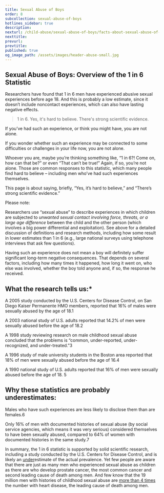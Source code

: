 ```yaml
---
title: Sexual Abuse of Boys
order: 8
subcollection: sexual-abuse-of-boys
hotlines_sidebar: true
description:
nexturl: /child-abuse/sexual-abuse-of-boys/facts-about-sexual-abuse-of-boys/
nexttitle:
prevurl:
prevtitle:
published: true
og_image_path: /assets/images/header-abuse-small.jpg
---
```


## Sexual Abuse of Boys: Overview of the 1 in 6 Statistic

Researchers have found that 1 in 6 men have experienced abusive sexual experiences before age 18\. And this is probably a low estimate, since it doesn’t include noncontact experiences, which can also have lasting negative effects.

> 1 in 6\. Yes, it's hard to believe. There's strong scientific evidence.

If you’ve had such an experience, or think you might have, you are not alone.

If you wonder whether such an experience may be connected to some difficulties or challenges in your life now, you are not alone.

Whoever you are, maybe you’re thinking something like, “1 in 6?! Come on, how can that be?” or even “That can’t be true!” Again, if so, you’re not alone. Those are common responses to this statistic, which many people find hard to believe – including men who’ve had such experiences themselves.

This page is about saying, briefly, “Yes, it’s hard to believe,” and “There’s strong scientific evidence.”

Please note:

Researchers use “sexual abuse” to describe experiences in which children are subjected to _unwanted sexual contact involving force, threats, or a large age difference_ between the child and the other person (which involves a big power differential and exploitation). See above for a detailed discussion of definitions and research methods, including how some result in lower estimates than 1 in 6 (e.g., large national surveys using telephone interviews that ask few questions).

Having such an experience does not mean a boy will definitely suffer significant long-term negative consequences. That depends on several factors, including how many times it happened, how long it went on, who else was involved, whether the boy told anyone and, if so, the response he received.

## What the research tells us:*

A 2005 study conducted by the U.S. Centers for Disease Control, on San Diego Kaiser Permanente HMO members, reported that 16% of males were sexually abused by the age of 18.1

A 2003 national study of U.S. adults reported that 14.2% of men were sexually abused before the age of 18.2

A 1998 study reviewing research on male childhood sexual abuse concluded that the problems is “common, under-reported, under-recognized, and under-treated.”3

A 1996 study of male university students in the Boston area reported that 18% of men were sexually abused before the age of 16.4

A 1990 national study of U.S. adults reported that 16% of men were sexually abused before the age of 18\. 5

## Why these statistics are probably underestimates:

Males who have such experiences are less likely to disclose them than are females.6

Only 16% of men with documented histories of sexual abuse (by social service agencies, which means it was very serious) considered themselves to have been sexually abused, compared to 64% of women with documented histories in the same study.7

In summary, the 1 in 6 statistic is supported by solid scientific research, including a study conducted by the U.S. Centers for Disease Control, and is likely an <u>under</u>estimate of the actual prevalence. Yet few people are aware that there are just as many men who experienced sexual abuse as children as there are who develop prostate cancer, the most common cancer and second leading cause of death among men. And few know that the 19 million men with histories of childhood sexual abuse are <u>more than 4 times</u> the number with heart disease, the leading cause of death among men.

